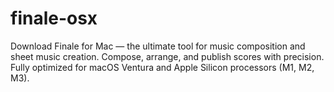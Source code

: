 # finale-osx
Download Finale for Mac — the ultimate tool for music composition and sheet music creation. Compose, arrange, and publish scores with precision. Fully optimized for macOS Ventura and Apple Silicon processors (M1, M2, M3).
